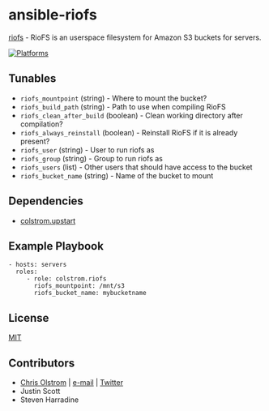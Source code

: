 # ansible-riofs

[riofs](https://github.com/skoobe/riofs) - RioFS is an userspace filesystem for Amazon S3 buckets for servers.

[![Platforms](http://img.shields.io/badge/platforms-ubuntu-lightgrey.svg?style=flat)](#)

Tunables
--------
* `riofs_mountpoint` (string) - Where to mount the bucket?
* `riofs_build_path` (string) - Path to use when compiling RioFS
* `riofs_clean_after_build` (boolean) - Clean working directory after compilation?
* `riofs_always_reinstall` (boolean) - Reinstall RioFS if it is already present?
* `riofs_user` (string) - User to run riofs as
* `riofs_group` (string) - Group to run riofs as
* `riofs_users` (list) - Other users that should have access to the bucket
* `riofs_bucket_name` (string) - Name of the bucket to mount

Dependencies
------------
* [colstrom.upstart](https://github.com/colstrom/ansible-upstart/)

Example Playbook
----------------
    - hosts: servers
      roles:
         - role: colstrom.riofs
           riofs_mountpoint: /mnt/s3
           riofs_bucket_name: mybucketname

License
-------
[MIT](https://tldrlegal.com/license/mit-license)

Contributors
------------
* [Chris Olstrom](https://colstrom.github.io/) | [e-mail](mailto:chris@olstrom.com) | [Twitter](https://twitter.com/ChrisOlstrom)
* Justin Scott
* Steven Harradine
